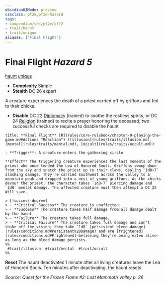```yaml
---
obsidianUIMode: preview
cssclass: pf2e,pf2e-hazard
tags:
- compendium/src/pf2e/qff2
- trait/haunt
- trait/unique
aliases: ["Final Flight"]
---
```

# Final Flight *Hazard 5*  
[haunt](rules/traits/haunt.md "Haunt Hazard Trait")  [unique](rules/traits/unique.md "Unique Rarity Trait")  

- **Complexity** Simple
- **Stealth** DC 26 expert  

A creature experiences the death of a priest carried off by griffons and fed to their chicks.

- **Disable** DC 22 [Diplomacy](compendium/skills.md#Diplomacy) (trained) to soothe the restless spirits, or DC 24 [Religion](compendium/skills.md#Religion) (trained) to recite a prayer honoring the deceased; two successful checks are required to disable the haunt  

```ad-embed-ability
title: **Final Flight** [R](rules/core-rulebook/chapter-9-playing-the-game.md#Actions "Reaction") ([illusion](rules/traits/illusion.md), [mental](rules/traits/mental.md), [occult](rules/traits/occult.md))

- **Trigger**: A creature enters the gathering circle

**Effect** The triggering creature experiences the last moments of the priest who once tended the Lea of Honored Souls. Griffons swoop down from the sky and snatch the priest up in their claws, dealing `1d8+7` slashing damage. They're carried southwest across the valley to a mountain peak and dropped into a nest of young griffons. As the chicks devour the priest, the character takes `1d8+7` piercing damage and `2d8` mental damage. The affected creature must then attempt a DC 22 Will save.

> [!success-degree] 
> - **Critical Success** The creature is unaffected.
> - **Success** The creature takes half damage from all damage dealt by the haunt.
> - **Failure** The creature takes full damage.
> - **Critical Failure** The creature takes full damage and can't shake off the vision; they take `1d8` [persistent bleed damage](rules/conditions.md#Persistent%20Damage) and are [frightened](rules/conditions.md#Frightened)—believing they're being eaten alive—as long as the bleed damage persists.  
%%
 #trait/illusion  #trait/mental  #trait/occult 
%%
```

**Reset** The haunt deactivates 1 minute after all living creatures leave the Lea of Honored Souls. Ten minutes after deactivating, the haunt resets.  

*Source: Quest for the Frozen Flame #2: Lost Mammoth Valley p. 26*